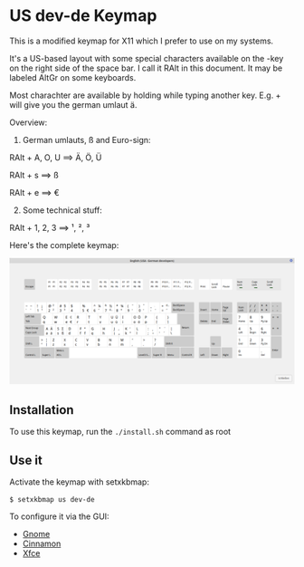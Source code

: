 # US dev-de Keymap

This is a modified keymap for X11 which I prefer to use on my systems.

It's a US-based layout with some special characters available on the
<Alt>-key on the right side of the space bar. I call it RAlt in this
document. It may be labeled AltGr on some keyboards.

Most charachter are available by holding <RAlt> while typing another
key. E.g. <RAlt>+<a> will give you the german umlaut ä.

Overview:

 1) German umlauts, ß and Euro-sign:

RAlt + A, O, U  ==>  Ä, Ö, Ü

RAlt + s        ==>  ß

RAlt + e        ==>  €

 2) Some technical stuff:

RAlt + 1, 2, 3  ==>  ¹, ², ³
       
Here's the complete keymap:

![Keymap](keymap.png)

## Installation

To use this keymap, run the `./install.sh` command as root

## Use it

Activate the keymap with setxkbmap:
 
```
$ setxkbmap us dev-de
```

To configure it via the GUI:

* [Gnome](https://www.mkammerer.de/blog/custom-keyboard-layouts-in-gnome/)
* [Cinnamon](https://www.mkammerer.de/blog/custom-keyboard-layouts-in-cinnamon/)
* [Xfce](https://www.mkammerer.de/blog/custom-keyboard-layouts-with-linux/)

